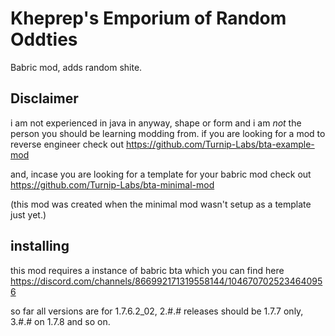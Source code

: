 # Kheprep's Emporium of Random Oddties 

Babric mod, adds random shite.

## Disclaimer
i am not experienced in java in anyway, shape or form and i am *not* the person you should be learning modding from. 
if you are looking for a mod to reverse engineer check out 
https://github.com/Turnip-Labs/bta-example-mod

and, incase you are looking for a template for your babric mod check out
https://github.com/Turnip-Labs/bta-minimal-mod

(this mod was created when the minimal mod wasn't setup as a template just yet.)

## installing
this mod requires a instance of babric bta which you can find here 
https://discord.com/channels/866992171319558144/1046707025234640956

so far all versions are for 1.7.6.2_02, 2.#.# releases should be 1.7.7 only, 3.#.# on 1.7.8 and so on.
